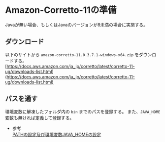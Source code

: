 # Amazon-Corretto-11の準備

Javaが無い場合、もしくはJavaのバージョンが8未満の場合に実施する。

## ダウンロード

以下のサイトから `amazon-corretto-11.0.3.7.1-windows-x64.zip` をダウンロードする。  
[https://docs.aws.amazon.com/ja_jp/corretto/latest/corretto-11-ug/downloads-list.html](https://docs.aws.amazon.com/ja_jp/corretto/latest/corretto-11-ug/downloads-list.html)

## パスを通す

環境変数に解凍したフォルダ内の `bin` までのパスを登録する。
また、`JAVA_HOME` 変数も無ければ定義して登録する。

- 参考  
[PATHの設定及び環境変数JAVA_HOMEの設定](https://www.javadrive.jp/start/install/index4.html)